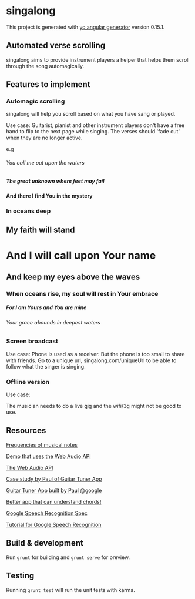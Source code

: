 # singalong

This project is generated with [yo angular generator](https://github.com/yeoman/generator-angular)
version 0.15.1.

## Automated verse scrolling

singalong aims to provide instrument players a helper that helps them scroll through the song automagically.

## Features to implement

### Automagic scrolling

singalong will help you scroll based on what you have sang or played.

Use case:
Guitarist, pianist and other instrument players don't have a free hand to flip to the next page while singing.
The verses should 'fade out' when they are no longer active.

e.g

###### You call me out upon the waters

##### The great unknown where feet may fail
 
#### And there I find You in the mystery

### In oceans deep

## My faith will stand

# And I will call upon Your name

## And keep my eyes above the waves

### When oceans rise, my soul will rest in Your embrace
 
##### For I am Yours and You are mine

###### Your grace abounds in deepest waters



### Screen broadcast

Use case:
Phone is used as a receiver. But the phone is too small to share with friends.
Go to a unique url, singalong.com/uniqueUrl to be able to follow what the singer is singing. 

### Offline version

Use case:

The musician needs to do a live gig and the wifi/3g might not be good to use.

## Resources

[Frequencies of musical notes](http://www.phy.mtu.edu/~suits/notefreqs.html)

[Demo that uses the Web Audio API](https://mdn.github.io/voice-change-o-matic/)

[The Web Audio API](https://developer.mozilla.org/en-US/docs/Web/API/Web_Audio_API)

[Case study by Paul of Guitar Tuner App](https://aerotwist.com/blog/guitar-tuner/)

[Guitar Tuner App built by Paul @google ](https://guitar-tuner.appspot.com/)

[Better app that can understand chords!](http://www.proguitartuner.com/guitar-tuner/)

[Google Speech Recognition Spec](https://dvcs.w3.org/hg/speech-api/raw-file/tip/speechapi.html)

[Tutorial for Google Speech Recognition](https://developers.google.com/web/updates/2013/01/Voice-Driven-Web-Apps-Introduction-to-the-Web-Speech-API?hl=en)

## Build & development

Run `grunt` for building and `grunt serve` for preview.

## Testing

Running `grunt test` will run the unit tests with karma.
